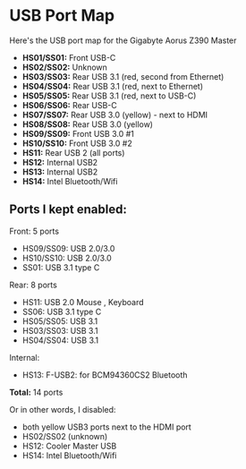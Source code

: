 # USB Port Map

Here's the USB port map for the Gigabyte Aorus Z390 Master

 * **HS01/SS01:** Front USB-C
 * **HS02/SS02:** Unknown
 * **HS03/SS03:** Rear USB 3.1 (red, second from Ethernet)
 * **HS04/SS04:** Rear USB 3.1 (red, next to Ethernet)
 * **HS05/SS05:** Rear USB 3.1 (red, next to USB-C)
 * **HS06/SS06:** Rear USB-C
 * **HS07/SS07:** Rear USB 3.0 (yellow) - next to HDMI
 * **HS08/SS08:** Rear USB 3.0 (yellow)
 * **HS09/SS09:** Front USB 3.0 #1
 * **HS10/SS10:** Front USB 3.0 #2
 * **HS11:** Rear USB 2 (all ports)
 * **HS12:** Internal USB2
 * **HS13:** Internal USB2
 * **HS14:** Intel Bluetooth/Wifi

## Ports I kept enabled:
 Front: 5 ports 
 * HS09/SS09: USB 2.0/3.0
 * HS10/SS10: USB 2.0/3.0
 * SS01: USB 3.1 type C

Rear: 8 ports
 * HS11:  USB 2.0 Mouse , Keyboard
 * SS06: USB 3.1 type C
 * HS05/SS05: USB 3.1
 * HS03/SS03: USB 3.1
 * HS04/SS04: USB 3.1

Internal:
 * HS13: F-USB2: for BCM94360CS2 Bluetooth

**Total:** 14 ports

Or in other words, I disabled:
 * both yellow USB3 ports next to the HDMI port
 * HS02/SS02 (unknown)
 * HS12: Cooler Master USB 
 * HS14: Intel Bluetooth/Wifi